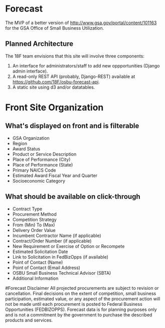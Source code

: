 # Forecast

The  MVP of a better version of http://www.gsa.gov/portal/content/101163 for the GSA Office of Small Business Utilization.

## Planned Architecture

The 18F team envisions that this site will involve three components:

1. An interface for administrators/staff to add new oppportunities (Django admin interface).
2. A read-only REST API (probably, Django-REST) available at  https://github.com/18F/osbu-forecast-api.
3. A static site using d3 and/or datatables.

# Front Site Organization

## What's displayed on front and is filterable
* GSA Organization
* Region
* Award Status
* Product or Service Description
* Place of Performance (City)
* Place of Performance (State)
* Primary NAICS Code
* Estimated Award Fiscal Year and Quarter
* Socioeconomic Category

## What should be available on click-through
* Contract Type
* Procurement Method
* Competition Strategy
* From (Min)  To (Max)
* Delivery Order Value
* Incumbent Contractor Name (if applicable)
* Contract/Order Number (if applicable)
* New Requirement or Exercise of Option or Recompete
* Estimated Solicitation Date
* Link to Solicitation in FedBizOpps (if available) 
* Point of Contact (Name)
* Point of Contact (Email Address)
* OSBU Small Business Technical Advisor (SBTA)  
* Additional Information

#Forecast Disclaimer
All projected procurements are subject to revision or cancellation. Final decisions on the extent of competition, small business participation, estimated value, or any aspect of the procurement action will not be made until each procurement is posted to Federal Business Opportunities (FEDBIZOPPS). Forecast data is for planning purposes only and is not a commitment by the government to purchase the described products and services.
